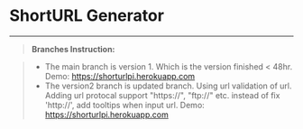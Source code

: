 ShortURL Generator
===================


----------


> **Branches Instruction:**

> - The main branch is version 1. Which is the version finished < 48hr. Demo: https://shorturlpi.herokuapp.com
> - The version2 branch is updated branch. Using url validation of url. Adding url protocal support "https://", "ftp://" etc. instead of fix 'http://', add tooltips when input url. Demo: https://shorturlpi.herokuapp.com
